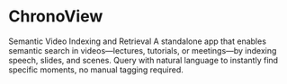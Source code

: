 # ChronoView
Semantic Video Indexing and Retrieval  A standalone app that enables semantic search in videos—lectures, tutorials, or meetings—by indexing speech, slides, and scenes. Query with natural language to instantly find specific moments, no manual tagging required.
